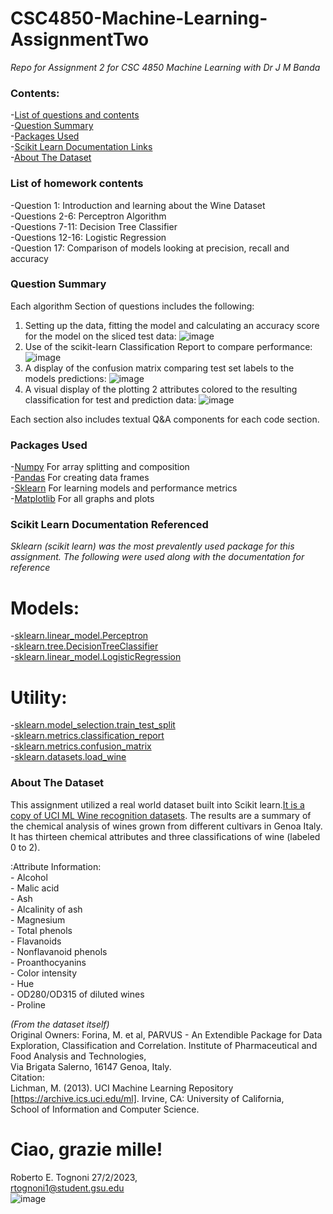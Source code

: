 # CSC4850-Machine-Learning-AssignmentTwo
<i>Repo for Assignment 2 for CSC 4850 Machine Learning with Dr J M Banda</i>

### Contents:
-[List of questions and contents](#list-of-homework-contents)  
-[Question Summary](#question-summary)  
-[Packages Used](#packages-used)  
-[Scikit Learn Documentation Links](#scikit-learn-documentation-referenced)  
-[About The Dataset](#about-the-dataset)  


### List of homework contents
  -Question 1: Introduction and learning about the Wine Dataset<br>
  -Questions 2-6: Perceptron Algorithm<br>
  -Questions 7-11: Decision Tree Classifier<br>
  -Questions 12-16: Logistic Regression<br>
  -Question 17: Comparison of models looking at precision, recall and accuracy

### Question Summary
Each algorithm Section of questions includes the following:
1) Setting up the data, fitting the model and calculating an accuracy score for the model on the sliced test data:
![image](https://user-images.githubusercontent.com/60898339/221708462-6f42a66e-e761-4d62-b834-3b65ab02b492.png)
2) Use of the scikit-learn Classification Report to compare performance:
![image](https://user-images.githubusercontent.com/60898339/221708741-1799fc98-fa6e-467c-8662-2a0b9fa76272.png)
4) A display of the confusion matrix comparing test set labels to the models predictions:
![image](https://user-images.githubusercontent.com/60898339/221708986-106436eb-54b4-4ab5-a11e-e33a8ec49390.png)
5) A visual display of the plotting 2 attributes colored to the resulting classification for test and prediction data:
![image](https://user-images.githubusercontent.com/60898339/221709234-1d870cf2-5933-4538-ba3e-9938604601b3.png)

Each section also includes textual Q&A components for each code section. 

### Packages Used
-[Numpy](https://numpy.org/) For array splitting and composition  
-[Pandas](https://pandas.pydata.org/) For creating data frames  
-[Sklearn](https://scikit-learn.org/stable/index.html) For learning models and performance metrics  
-[Matplotlib](https://matplotlib.org/) For all graphs and plots  

### Scikit Learn Documentation Referenced
<i>Sklearn (scikit learn) was the most prevalently used package for this assignment. The following were used along with the documentation for reference</i>  
# Models:  
-[sklearn.linear_model.Perceptron](https://scikit-learn.org/stable/modules/generated/sklearn.linear_model.Perceptron.html)<br>
-[sklearn.tree.DecisionTreeClassifier](https://scikit-learn.org/stable/modules/generated/sklearn.tree.DecisionTreeClassifier.html)<br>
-[sklearn.linear_model.LogisticRegression](https://scikit-learn.org/stable/modules/generated/sklearn.linear_model.LogisticRegression.html)<br>
# Utility:  
-[sklearn.model_selection.train_test_split](https://scikit-learn.org/stable/modules/generated/sklearn.model_selection.train_test_split.html)<br>
-[sklearn.metrics.classification_report](https://scikit-learn.org/stable/modules/generated/sklearn.metrics.classification_report.html)<br>
-[sklearn.metrics.confusion_matrix](https://scikit-learn.org/stable/modules/generated/sklearn.metrics.confusion_matrix.html)<br>
-[sklearn.datasets.load_wine](https://scikit-learn.org/stable/modules/generated/sklearn.datasets.load_wine.html)  

### About The Dataset  
This assignment utilized  a real world dataset built into Scikit learn.[It is a copy of UCI ML Wine recognition datasets](https://archive.ics.uci.edu/ml/machine-learning-databases/wine/wine.data). The results are a summary of the chemical analysis of wines grown from different cultivars in Genoa Italy. It has thirteen chemical attributes and three classifications of wine (labeled 0 to 2).  

:Attribute Information:  
 		- Alcohol  
 		- Malic acid  
 		- Ash  
		- Alcalinity of ash  
 		- Magnesium  
		- Total phenols  
 		- Flavanoids  
 		- Nonflavanoid phenols  
 		- Proanthocyanins  
		- Color intensity  
 		- Hue  
 		- OD280/OD315 of diluted wines  
 		- Proline  

<i>(From the dataset itself)</i>  
Original Owners: 
Forina, M. et al, PARVUS - 
An Extendible Package for Data Exploration, Classification and Correlation. 
Institute of Pharmaceutical and Food Analysis and Technologies,  
Via Brigata Salerno, 16147 Genoa, Italy.  
Citation:  
Lichman, M. (2013). UCI Machine Learning Repository  
[https://archive.ics.uci.edu/ml]. Irvine, CA: University of California,  
School of Information and Computer Science.   

# Ciao, grazie mille!  
 Roberto E. Tognoni 27/2/2023,  
 [rtognoni1@student.gsu.edu](rtognoni1@student.gsu.edu)  
![image](https://user-images.githubusercontent.com/60898339/221713103-56f7cf7c-4421-42b7-ae8a-33f74ed032dc.png)


